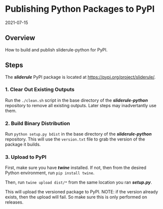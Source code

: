 # Publishing Python Packages to PyPI

2021-07-15

## Overview

How to build and publish sliderule-python for PyPI.

## Steps

The ___sliderule___ PyPI package is located at https://pypi.org/project/sliderule/.

### 1. Clear Out Existing Outputs

Run the `./clean.sh` script in the base directory of the ___sliderule-python___ repository to remove all existing outputs.  Later steps may inadvertantly use them.

### 2. Build Binary Distribution

Run `python setup.py bdist` in the base directory of the ___sliderule-python___ repository.  This will use the `version.txt` file to grab the version of the package it builds.

### 3. Upload to PyPI

First, make sure you have ___twine___ installed. If not, then from the desired Python environment, run `pip install twine`.

Then, run `twine upload dist/*` from the same location you ran ___setup.py___.

This will upload the versioned package to PyPI.  NOTE: if the version already exists, then the upload will fail.  So make sure this is only performed on releases.
